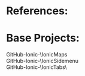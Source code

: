 # References:

# Base Projects:
GitHub\-Ionic-\IonicMaps\
GitHub\-Ionic-\IonicSidemenu\
GitHub\-Ionic-\IonicTabs\
